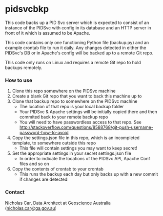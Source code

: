 # pidsvcbkp

This code backs up a PID Svc server which is expected to consist of an instance of the PIDSvc with config in its database and an HTTP server in front of it which is assumed to be Apache.

This code contains only one functioning Python file (backup.py) and an example crontab file to run it daily. Any changes detected in either the PIDSvc's DB or in Apache's config will be backed up to a remote Git repo.

This code only runs on Linux and requires a remote Git repo to hold backups remotely.


### How to use

1. Clone this repo somewhere on the PIDSvc machine
2. Create a blank Git repo that you want to back this machine up to
3. Clone that backup repo to somewhere on the PIDSvc machine
    * The location of that repo is your local backup folder
    * Your PIDSvc & Apache settings will be initially copied there and then commited back to your remote backup repo
    * You will need to have passwordless access to that repo. See http://stackoverflow.com/questions/8588768/git-push-username-password-how-to-avoid 
4. Copy the settings.json file in this repo, which is an incompleted template, to somewhere outside this repo
    * This file will contain settings you may want to keep secret! 
5. Set the appropriate settings in your secret settings.json file
    * In order to indicate the locations of the PIDSvc API, Apache Conf files and so on
6. Copy the contents of crontab to your crontab
    * This runs the backup each day but only backs up with a new commit if changes are detected


### Contact

Nicholas Car, Data Architect at Geoscience Australia (nicholas.car@ga.gov.au)
